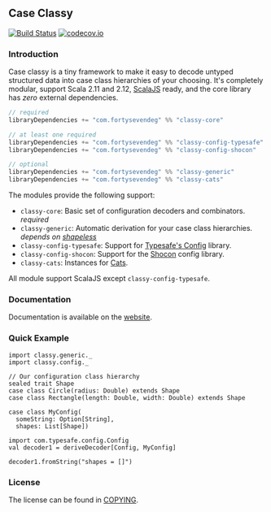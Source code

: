 ## Case Classy
[![Build Status](https://api.travis-ci.org/47deg/case-classy.png?branch=master)](https://travis-ci.org/47deg/case-classy)
[![codecov.io](http://codecov.io/github/47deg/case-classy/coverage.svg?branch=master)](http://codecov.io/github/47deg/case-classy?branch=master)

### Introduction

Case classy is a tiny framework to make it easy to decode untyped
structured data into case class hierarchies of your choosing. It's
completely modular, support Scala 2.11 and
2.12, [ScalaJS](https://www.scala-js.org) ready, and the core library
has _zero_ external dependencies.

```scala
// required
libraryDependencies += "com.fortysevendeg" %% "classy-core"            % "0.3.0"

// at least one required
libraryDependencies += "com.fortysevendeg" %% "classy-config-typesafe" % "0.3.0"
libraryDependencies += "com.fortysevendeg" %% "classy-config-shocon"   % "0.3.0"

// optional
libraryDependencies += "com.fortysevendeg" %% "classy-generic"         % "0.3.0"
libraryDependencies += "com.fortysevendeg" %% "classy-cats"            % "0.3.0"
```

The modules provide the following support:

 * `classy-core`: Basic set of configuration decoders and combinators. *required*
 * `classy-generic`: Automatic derivation for your case class
   hierarchies. *depends on [shapeless](https://github.com/milessabin/shapeless)*
 * `classy-config-typesafe`: Support for [Typesafe's Config](https://github.com/typesafehub/config) library.
 * `classy-config-shocon`: Support for the [Shocon](https://github.com/unicredit/shocon) config library.
 * `classy-cats`: Instances for [Cats](https://github.com/typelevel/cats).

All module support ScalaJS except `classy-config-typesafe`.

### Documentation

Documentation is available on the [website](https://47deg.github.io/case-classy/).

### Quick Example

```tut:silent
import classy.generic._
import classy.config._

// Our configuration class hierarchy
sealed trait Shape
case class Circle(radius: Double) extends Shape
case class Rectangle(length: Double, width: Double) extends Shape

case class MyConfig(
  someString: Option[String],
  shapes: List[Shape])

import com.typesafe.config.Config
val decoder1 = deriveDecoder[Config, MyConfig]
```

```tut:book
decoder1.fromString("shapes = []")
```

### License
The license can be found in [COPYING].

[config tests]: /modules/tests-config/
[COPYING]: COPYING

